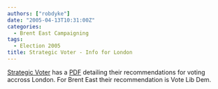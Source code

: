 ```yaml
---
authors: ["robdyke"]
date: "2005-04-13T10:31:00Z"
categories:
  - Brent East Campaigning
tags:
  - Election 2005
title: Strategic Voter - Info for London
---
```

[Strategic Voter](http://strategicvoter.org.uk) has a [PDF](http://strategicvoter.org.uk/download/LSV_leaflet.pdf) detailing their recommendations for voting accross London. For Brent East their recommendation is Vote Lib Dem.
